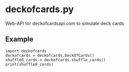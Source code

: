 # deckofcards.py
Web-API for deckofcardsapi.com to simulate deck cards

## Example
```python3
import deckofcards
deckofcards = deckofcards.DeckOfCards()
shuffled_cards = deckofcards.shuffle_cards()
print(shuffled_cards)
```

